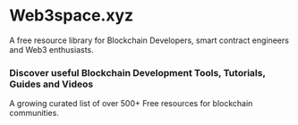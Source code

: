 # Web3space.xyz
A free resource library for Blockchain Developers, smart contract engineers and Web3 enthusiasts.

### Discover useful Blockchain Development Tools, Tutorials, Guides and Videos
A growing curated list of over 500+ Free resources for blockchain communities.
